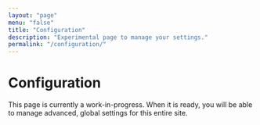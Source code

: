 ```yaml
---
layout: "page"
menu: "false"
title: "Configuration"
description: "Experimental page to manage your settings."
permalink: "/configuration/"
---
```


# Configuration

This page is currently a work-in-progress. When it is ready, you will be able to manage advanced, global settings for this entire site.

<!--
* Toggle reproduction history
* Toggle downloads
* Override emulators
* Toggle automatic web/social embeds
-->

